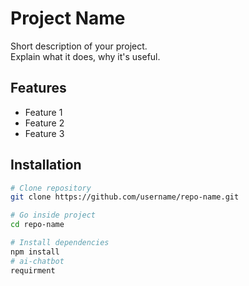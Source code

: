 # Project Name

Short description of your project.  
Explain what it does, why it's useful.

## Features
- Feature 1
- Feature 2
- Feature 3

## Installation
```bash
# Clone repository
git clone https://github.com/username/repo-name.git

# Go inside project
cd repo-name

# Install dependencies
npm install
# ai-chatbot
requirment
